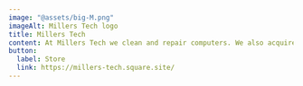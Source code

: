 ```yaml
---
image: "@assets/big-M.png"
imageAlt: Millers Tech logo
title: Millers Tech
content: At Millers Tech we clean and repair computers. We also acquire off-lease computers to refurbish and sell at a reasonable price.
button:
  label: Store
  link: https://millers-tech.square.site/
---
```

